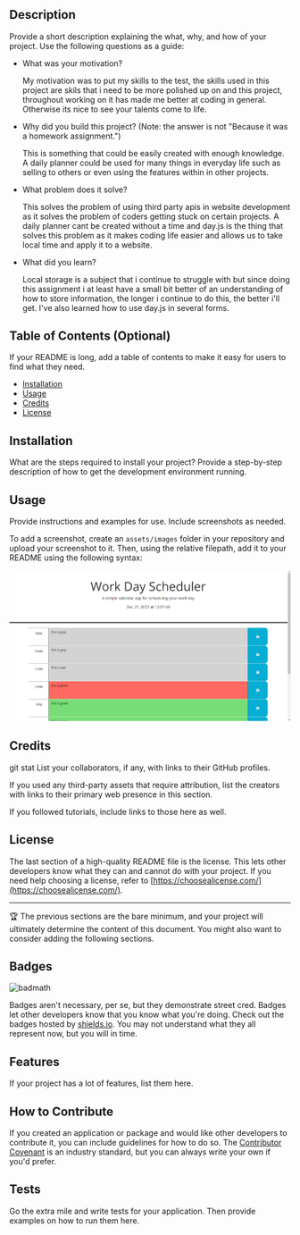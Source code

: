 # <Creating-A-Daily-Planner>

## Description

Provide a short description explaining the what, why, and how of your project. Use the following questions as a guide:

- What was your motivation?

    My motivation was to put my skills to the test, the skills used in this project are skils that i need to be more polished up on and this project, throughout working on it has made me better at coding in general. Otherwise its nice to see your talents come to life.

- Why did you build this project? (Note: the answer is not "Because it was a homework assignment.")

    This is something that could be easily created with enough knowledge. A daily planner could be used for many things in everyday life such as selling to others or even using the features within in other projects.

- What problem does it solve?

    This solves the problem of using third party apis in website development as it solves the problem of coders getting stuck on certain projects. A daily planner cant be created without a time and day.js is the thing that solves this problem as it makes coding life easier and allows us to take local time and apply it to a website.

- What did you learn?

    Local storage is a subject that i continue to struggle with but since doing this assignment i at least have a small bit better of an understanding of how to store information, the longer i continue to do this, the better i'll get. I've also learned how to use day.js in several forms.

## Table of Contents (Optional)

If your README is long, add a table of contents to make it easy for users to find what they need.

- [Installation](#installation)
- [Usage](#usage)
- [Credits](#credits)
- [License](#license)

## Installation

What are the steps required to install your project? Provide a step-by-step description of how to get the development environment running.

## Usage

Provide instructions and examples for use. Include screenshots as needed.

To add a screenshot, create an `assets/images` folder in your repository and upload your screenshot to it. Then, using the relative filepath, add it to your README using the following syntax:

   ![Alt text](assets/images/dailyscheduler.PNG)

## Credits
git stat
List your collaborators, if any, with links to their GitHub profiles.

If you used any third-party assets that require attribution, list the creators with links to their primary web presence in this section.

If you followed tutorials, include links to those here as well.

## License

The last section of a high-quality README file is the license. This lets other developers know what they can and cannot do with your project. If you need help choosing a license, refer to [https://choosealicense.com/](https://choosealicense.com/).

---

🏆 The previous sections are the bare minimum, and your project will ultimately determine the content of this document. You might also want to consider adding the following sections.

## Badges

![badmath](https://img.shields.io/github/languages/top/lernantino/badmath)

Badges aren't necessary, per se, but they demonstrate street cred. Badges let other developers know that you know what you're doing. Check out the badges hosted by [shields.io](https://shields.io/). You may not understand what they all represent now, but you will in time.

## Features

If your project has a lot of features, list them here.

## How to Contribute

If you created an application or package and would like other developers to contribute it, you can include guidelines for how to do so. The [Contributor Covenant](https://www.contributor-covenant.org/) is an industry standard, but you can always write your own if you'd prefer.

## Tests

Go the extra mile and write tests for your application. Then provide examples on how to run them here.

